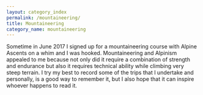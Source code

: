 ```yaml
---
layout: category_index
permalink: /mountaineering/
title: Mountaineering 
category_name: mountaineering
---
```


Sometime in June 2017 I signed up for a mountaineering course with Alpine Ascents on a whim
and I was hooked. Mountaineering and Alpinism appealed to me because not only did it require 
a combination of strength and endurance but also it requires technical ability while climbing 
very steep terrain. I try my best to record some of the trips that I undertake and personally,
is a good way to remember it, but I also hope that it can inspire whoever happens to read it. 

